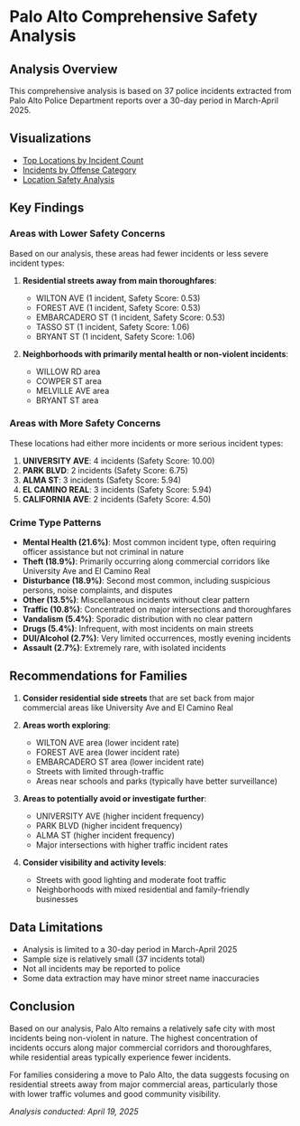 # Palo Alto Comprehensive Safety Analysis

## Analysis Overview
This comprehensive analysis is based on 37 police incidents extracted from Palo Alto Police Department reports over a 30-day period in March-April 2025.

## Visualizations
- [Top Locations by Incident Count](top_locations.png)
- [Incidents by Offense Category](offense_categories.png)
- [Location Safety Analysis](location_safety.png)

## Key Findings

### Areas with Lower Safety Concerns
Based on our analysis, these areas had fewer incidents or less severe incident types:

1. **Residential streets away from main thoroughfares**:
   - WILTON AVE (1 incident, Safety Score: 0.53)
   - FOREST AVE (1 incident, Safety Score: 0.53)
   - EMBARCADERO ST (1 incident, Safety Score: 0.53)
   - TASSO ST (1 incident, Safety Score: 1.06)
   - BRYANT ST (1 incident, Safety Score: 1.06)

2. **Neighborhoods with primarily mental health or non-violent incidents**:
   - WILLOW RD area
   - COWPER ST area
   - MELVILLE AVE area
   - BRYANT ST area

### Areas with More Safety Concerns
These locations had either more incidents or more serious incident types:

1. **UNIVERSITY AVE**: 4 incidents (Safety Score: 10.00)
2. **PARK BLVD**: 2 incidents (Safety Score: 6.75)
3. **ALMA ST**: 3 incidents (Safety Score: 5.94)
4. **EL CAMINO REAL**: 3 incidents (Safety Score: 5.94)
5. **CALIFORNIA AVE**: 2 incidents (Safety Score: 4.50)

### Crime Type Patterns
- **Mental Health (21.6%)**: Most common incident type, often requiring officer assistance but not criminal in nature
- **Theft (18.9%)**: Primarily occurring along commercial corridors like University Ave and El Camino Real
- **Disturbance (18.9%)**: Second most common, including suspicious persons, noise complaints, and disputes
- **Other (13.5%)**: Miscellaneous incidents without clear pattern
- **Traffic (10.8%)**: Concentrated on major intersections and thoroughfares
- **Vandalism (5.4%)**: Sporadic distribution with no clear pattern
- **Drugs (5.4%)**: Infrequent, with most incidents on main streets
- **DUI/Alcohol (2.7%)**: Very limited occurrences, mostly evening incidents
- **Assault (2.7%)**: Extremely rare, with isolated incidents

## Recommendations for Families

1. **Consider residential side streets** that are set back from major commercial areas like University Ave and El Camino Real

2. **Areas worth exploring**:
   - WILTON AVE area (lower incident rate)
   - FOREST AVE area (lower incident rate)
   - EMBARCADERO ST area (lower incident rate)
   - Streets with limited through-traffic
   - Areas near schools and parks (typically have better surveillance)

3. **Areas to potentially avoid or investigate further**:
   - UNIVERSITY AVE (higher incident frequency)
   - PARK BLVD (higher incident frequency)
   - ALMA ST (higher incident frequency)
   - Major intersections with higher traffic incident rates

4. **Consider visibility and activity levels**:
   - Streets with good lighting and moderate foot traffic
   - Neighborhoods with mixed residential and family-friendly businesses

## Data Limitations

- Analysis is limited to a 30-day period in March-April 2025
- Sample size is relatively small (37 incidents total)
- Not all incidents may be reported to police
- Some data extraction may have minor street name inaccuracies

## Conclusion

Based on our analysis, Palo Alto remains a relatively safe city with most incidents being non-violent in nature. The highest concentration of incidents occurs along major commercial corridors and thoroughfares, while residential areas typically experience fewer incidents.

For families considering a move to Palo Alto, the data suggests focusing on residential streets away from major commercial areas, particularly those with lower traffic volumes and good community visibility.

*Analysis conducted: April 19, 2025*